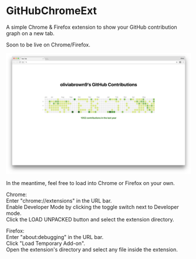 # GitHubChromeExt
A simple Chrome & Firefox extension to show your GitHub contribution graph on a new tab.

Soon to be live on Chrome/Firefox.

![Screenshot](Screenshots/one.png?raw=true "Screenshot")

In the meantime, feel free to load into Chrome or Firefox on your own.

Chrome:\
Enter "chrome://extensions" in the URL bar.\
Enable Developer Mode by clicking the toggle switch next to Developer mode.\
Click the LOAD UNPACKED button and select the extension directory.

Firefox:\
Enter "about:debugging" in the URL bar.\
Click "Load Temporary Add-on".\
Open the extension's directory and select any file inside the extension.




